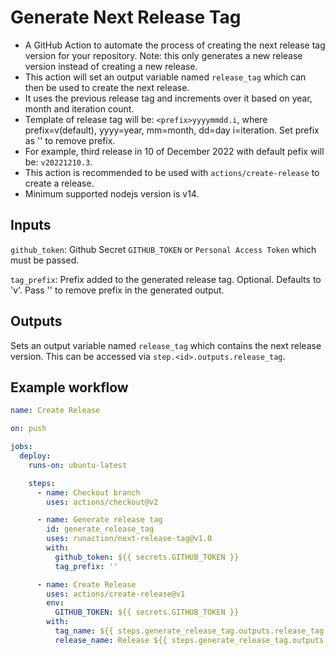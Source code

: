 # Generate Next Release Tag

- A GitHub Action to automate the process of creating the next release tag version for your repository. Note: this only generates a new release version instead of creating a new release.
- This action will set an output variable named `release_tag` which can then be used to create the next release.
- It uses the previous release tag and increments over it based on year, month and iteration count.
- Template of release tag will be: `<prefix>yyyymmdd.i`, where prefix=v(default), yyyy=year, mm=month, dd=day i=iteration. Set prefix as '' to remove prefix.
- For example, third release in 10 of December 2022 with default pefix will be: `v20221210.3`.
- This action is recommended to be used with `actions/create-release` to create a release.
- Minimum supported nodejs version is v14.

## Inputs

`github_token`: Github Secret `GITHUB_TOKEN` or `Personal Access Token` which must be passed.

`tag_prefix`: Prefix added to the generated release tag. Optional. Defaults to 'v'. Pass '' to remove prefix in the generated output.

## Outputs

Sets an output variable named `release_tag` which contains the next release version. This can be accessed via `step.<id>.outputs.release_tag`.

## Example workflow

```yaml
name: Create Release

on: push

jobs:
  deploy:
    runs-on: ubuntu-latest

    steps:
      - name: Checkout branch
        uses: actions/checkout@v2

      - name: Generate release tag
        id: generate_release_tag
        uses: runaction/next-release-tag@v1.0
        with:
          github_token: ${{ secrets.GITHUB_TOKEN }}
          tag_prefix: ''

      - name: Create Release
        uses: actions/create-release@v1
        env:
          GITHUB_TOKEN: ${{ secrets.GITHUB_TOKEN }}
        with:
          tag_name: ${{ steps.generate_release_tag.outputs.release_tag }}
          release_name: Release ${{ steps.generate_release_tag.outputs.release_tag }}
```
